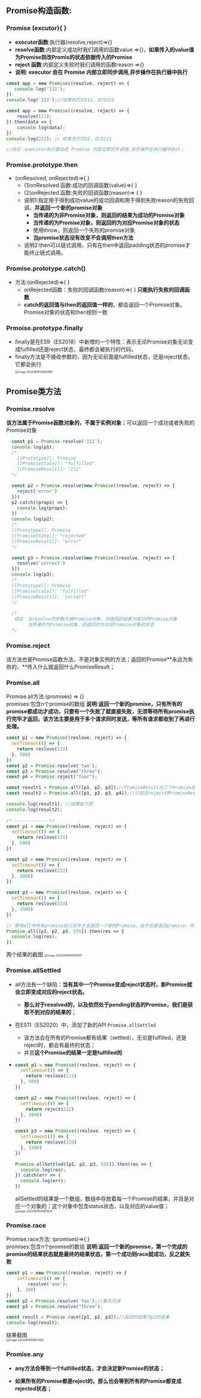 ##  Promise构造函数: 

### **Promise (excutor){ }**

* **executor函数**:执行器(resolve,reject)=>{}
* **resolve函数**:内部定义成功时我们调用的函数value =>{}，**如果传入的value值为Promise则改Promis的状态依据传入的Promise**
* **reject 函数**:内部定义失败时我们调用的函数reason =>{}
* **说明: executor 会在 Promise 内部立即同步调用,异步操作在执行器中执行**

```js
const app = new Promise((resolve, reject) => {
   console.log("111");
})
console.log('222');//结果先打印111，后为222

const app = new Promise((resolve, reject) => {
    resolve(111);
}).then(data => {
    console.log(data);
})
console.log(222); // 结果先打印22，后为111

//结论：executor执行器会在 Promise 内部立即同步调用,异步操作在执行器中执行；
```

### **Promise.prototype.then**

* (onResolved, onRejected)=>{ }
  * (1)onResolved.函数:成功的回调函数(value)=>{ }
  * (2)onRejected.函数:失败的回调函数(reason)=> { }
  * 说明1:指定用于得到成功value的成功回调和用于得到失败reason的失败回调，**并返回一个新的promise对象**
    * **当传递的为非Promise对象，则返回的结果为成功的Promise对象** 
    * **当传递的为Promise对象，则返回的为对应Promise对象的状态** 
    * 使用throw，则返回一个失败的promise对象
    * **当promise状态没有改变不会调用then方法**
  * 说明2:then可以链式调用，只有在then中返回padding状态的promise才能终止链式调用。

### **Promise.prototype.catch()**

* 方法:(onRejected)=>{ }
  * onRejected函数：失败的回调函数(reason)=>{ } **只能执行失败的回调函数**
  * **catch的返回值与then的返回值一样的**，都会返回一个Promise对象。Promise对象的状态和then规则一致

### Prmoise.prototype.finally

* finally是在ES9（ES2018）中新增的一个特性：表示无论Promise对象无论变成fulfilled还是reject状态，最终都会被执行的代码。
* finally方法是不接收参数的，因为无论前面是fulfilled状态，还是reject状态，它都会执行<br> <img src="2.Promise相关的API.assets/image-20220818152643861.png" alt="image-20220818152643861" style="zoom:50%;" />

## Promise类方法

### Promise.resolve

**该方法属于Promise函数对象的，不属于实例对象**；可以返回一个成功或者失败的Promise对象

```js
  const p1 = Promise.resolve('111');
  console.log(p1);
  /* 
    [[Prototype]]: Promise
    [[PromiseState]]: "fulfilled"
    [[PromiseResult]]: "111"
  */

  const p2 = Promise.resolve(new Promise((resolve, reject) => {
    reject('error')
  }))
  p2.catch((props) => {
    console.log(props);
  })
  console.log(p2);
  /* 
  [[Prototype]]: Promise
  [[PromiseState]]: "rejected"
  [[PromiseResult]]: "error"
  */

  const p3 = Promise.resolve(new Promise((resolve, reject) => {
    resolve('correct')
  }))
  console.log(p3);
  /*
  [[Prototype]]: Promise
  [[PromiseState]]: "fulfilled"
  [[PromiseResult]]: "correct"
  */
 
  /*
   结论：当resolve的参数为非Promise对象，则返回的结果为成功的Promise对象
        当传递的为Promise对象，则返回的为对应Promise对象的状态
  */
```

### Promise.reject

该方法也是Promise函数方法，不是对象实例的方法；返回的Promise**永远为失败的，**传入什么就返回什么PromiseResult；

### Promise.all

Promise.all方法:(promises) => {}<br>promises:包含n个promise的数组
**说明:返回一个新的promise，只有所有的promise都成功才成功，只要有一个失败了就直接失败，无须等待所有promise执行完毕才返回，该方法主要是用于多个请求同时发送，等所有请求都收到了再进行处理。**

```js
const p1 = new Promise((reslove, reject) => {
  setTimeout(() => {
    return reslove(111)
  }, 500)
})
const p2 = Promise.resolve('two');
const p3 = Promise.resolve("three");
const p4 = Promise.reject("four");

const result1 = Promise.all([p1, p2, p3]);//PromiseResult为三个Promise成功PromiseResult的数组
const result2 = Promise.all([p1, p2, p3, p4]);//只包含reject的PromiseResult结果

console.log(result1); //结果如下图
console.log(result2);
 
/*--------------*/
const p1 = new Promise((reslove, reject) => {
  setTimeout(() => {
    return reslove(111)
  }, 500)
})

const p2 = new Promise((reslove, reject) => {
  setTimeout(() => {
    return reslove(222)
  }, 1000)
})

const p3 = new Promise((reslove, reject) => {
  setTimeout(() => {
    return reslove(333)
  }, 1500)
})

// 等待all中所有promise执行完毕才会返回一个新的Promise，由于也是返回promise，所以可以调用then方法
Promise.all([p1, p2, p3, 555]).then(res => {
  console.log(res);
})
```

两个结果的截图
<img src="2.Promise相关的API.assets/image-20220818164508567.png" alt="image-20220818164508567" style="zoom: 50%;" />







### Promise.allSettled

* all方法有一个缺陷：**当有其中一个Promise变成reject状态时，新Promise就会立即变成对应的reject状态。** 

  * **那么对于resolved的，以及依然处于pending状态的Promise，我们是获取不到对应的结果的**；

* 在ES11（ES2020）中，添加了新的API `Promise.allSettled` 

  * 该方法会在所有的Promise都有结果（settled），无论是fulfilled，还是reject时，都会有最终的状态；
  * 并且**这个Promise的结果一定是fulfilled的**

* ```js
  const p1 = new Promise((reslove, reject) => {
    setTimeout(() => {
      return reslove(111)
    }, 500)
  })
  
  const p2 = new Promise((reslove, reject) => {
    setTimeout(() => {
      return reject(222)
    }, 1000)
  })
  
  const p3 = new Promise((reslove, reject) => {
    setTimeout(() => {
      return reslove(333)
    }, 1500)
  })
  
  Promise.allSettled([p1, p2, p3, 555]).then(res => {
    console.log(res);
  }).catch(err => {
    console.log(err);
  })
  ```

  allSettled的结果是一个数组，数组中存放着每一个Promise的结果，并且是对应一个对象的；这个对象中包含status状态，以及对应的value值；<br><img src="2.Promise相关的API.assets/image-20220819141451829.png" alt="image-20220819141451829" style="zoom:50%;" />

### Promise.race

Promise.race方法: (promises)=>{ }<br>promises:包含n个promise的数组
**说明:返回一个新的promise，第一个完成的promise的结果状态就是最终的结果状态，第一个成功则race就成功，反之就失败**

```js
const p1 = new Promise((resolve, reject) => {
    setTimeout(() => {
        resolve('one');
    }, 100)
})
const p2 = Promise.resolve('two');//最先完成
const p3 = Promise.resolve("three");

const result = Promise.race([p1, p2, p3]);//返回的结果为p2的结果
console.log(result);
```

结果截图<br><img src="2.Promise相关的API.assets/image-20220819141653325.png" alt="image-20220819141653325" style="zoom:50%;" />



### Promise.any

* **any方法会等到一个fulfilled状态，才会决定新Promise的状态；** 

* **如果所有的Promise都是reject的，那么也会等到所有的Promise都变成rejected状态；**

  

